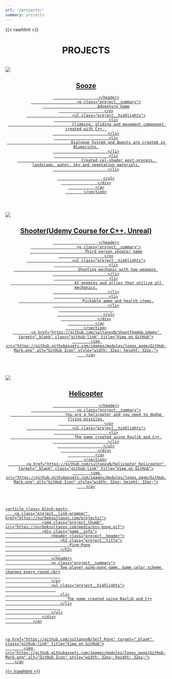```yaml
---
url: '/projects/'
summary: projects
---
```


{{< rawhtml >}}
<h1 style="text-align: center;">PROJECTS</h1>

<br>

<div class="portf">

<article class= "block-post"> 
<section class="project">
                <a class="project__link-wrapper" href="https://nurbeksultanov.com/fProjects/Sooze/">
                    <img class="project_thumb" src="https://nurbeksultanov.com/media/sooze_3mb.gif">
                    <div class="game__info">
                        <header class="project__header">
                            <h2 class="project__title">
                                Sooze
                            </h2>
                            
                        </header>
                        <p class="project__summary">
                            Adventure Game
                        </p>
                        <ul class="project__highlights">
                            <li>
                                Climbing, gliding and movement component created with C++. 
                            </li>
                            <li>
                                Dialogue System and Quests are created in Blueprints.
                            </li>
                            <li>
                                Created cel-shader post-process, landscape, water, sky and vegetation materials.
                            </li>

                        </ul>
                    </div>
                </a>
            </section>
</article>

<article class= "block-post"> 
<section class="project">
                <a class="project__link-wrapper" href="https://nurbeksultanov.com/fProjects/ShooterUE4/">
                    <img class="project_thumb" src="https://nurbeksultanov.com/proj/ShootThemUp.png">
                    <div class="game__info">
                        <header class="project__header">
                            <h2 class="project__title">
                                Shooter(Udemy Course for C++, Unreal)
                            </h2>
                            
                        </header>
                        <p class="project__summary">
                            Third person shooter game
                        </p>
                        <ul class="project__highlights">
                            <li>
                                Shooting mechanic with two weapons 
                            </li>
                            <li>
                                AI enemies and allies that utilize all mechanics.
                            </li>
                            <li>
                                Pickable ammo and health items.
                            </li>
                            
                        </ul>
                    </div>
                </a>
            </section>
            <a href="https://github.com/sultanovN/ShootThemUp_Udemy" target="_blank" class="github-link" title="View on GitHub">
            <img src="https://github.githubassets.com/images/modules/logos_page/GitHub-Mark.png" alt="GitHub Icon" style="width: 32px; height: 32px;">
        </a>
</article>

<article class= "block-post"> 
<section class="project">
                <a class="project__link-wrapper" href="#">
                    <img class="project_thumb" src="https://nurbeksultanov.com/proj/heli.png">
                    <div class="game__info">
                        <header class="project__header">
                            <h2 class="project__title">
                                Helicopter
                            </h2>
                            
                        </header>
                        <p class="project__summary">
                            You are a helicopter and you need to dodge flying missiles.
                        </p>
                        <ul class="project__highlights">
                            <li>
                                The game created using Raylib and C++.
                            </li>
                        </ul>
                    </div>
                </a>
            </section>
            <a href="https://github.com/sultanovN/helicopter_helicopter" target="_blank" class="github-link" title="View on GitHub">
            <img src="https://github.githubassets.com/images/modules/logos_page/GitHub-Mark.png" alt="GitHub Icon" style="width: 32px; height: 32px;">
        </a>
</article>

	<article class= block-post> 
		<a class="project__link-wrapper" href="https://nurbeksultanov.com/projects/">
                    <img class="project_thumb" src="https://nurbeksultanov.com/media/pin-pong.gif">
                    <div class="game__info">
                        <header class="project__header">
                            <h2 class="project__title">
                                Ping-Pong
                            </h2>
                            
                        </header>
                        <p class="project__summary">
		                    Two player ping-pong game. Game color scheme changes every round.<br>
                            
                        </p>
                        <ul class="project__highlights">
                          
                            <li>
		                       The game created using Raylib and C++
                            </li>
                            
                        </ul>
                    </div>
                </a>



	<a href="https://github.com/sultanovN/Self_Pong" target="_blank" class="github-link" title="View on GitHub">
            <img src="https://github.githubassets.com/images/modules/logos_page/GitHub-Mark.png" alt="GitHub Icon" style="width: 32px; height: 32px;">
        </a>
</article>
</div>
{{< /rawhtml >}}
